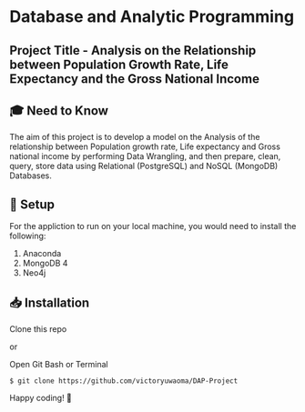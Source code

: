 # Database and Analytic Programming

## Project Title - Analysis on the Relationship between Population Growth Rate, Life Expectancy and the Gross National Income

## 🎓 Need to Know
The aim of this project is to develop a model on the Analysis of the relationship between Population growth rate, Life expectancy and Gross national income by performing Data Wrangling, and then prepare, clean, query, store data using Relational (PostgreSQL) and NoSQL (MongoDB) Databases.

## 🚀 Setup
For the appliction to run on your local machine, you would need to install the following:
1. Anaconda
2. MongoDB 4
3. Neo4j

## 📥 Installation
Clone this repo

or

Open Git Bash or Terminal

    $ git clone https://github.com/victoryuwaoma/DAP-Project

Happy coding! 🧡
